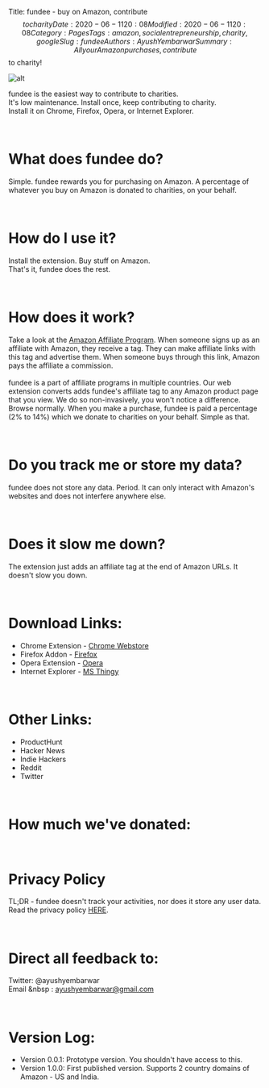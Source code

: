 Title: fundee - buy on Amazon, contribute $$ to charity
Date: 2020-06-11 20:08
Modified: 2020-06-11 20:08
Category: Pages
Tags: amazon, social entrepreneurship, charity, google
Slug: fundee
Authors: Ayush Yembarwar
Summary: All your Amazon purchases, contribute $$ to charity!



<!-- PELICAN_BEGIN_SUMMARY -->
![alt]({filename}../images/fundee/full_logo.png)    

fundee is the easiest way to contribute to charities.  
It's low maintenance. Install once, keep contributing to charity.  
Install it on Chrome, Firefox, Opera, or Internet Explorer.  

<br>  

<!-- PELICAN_END_SUMMARY -->

# What does fundee do?  

Simple. fundee rewards you for purchasing on Amazon. A percentage of whatever you buy on Amazon is donated to charities, on your behalf.     

<br>  

# How do I use it?  

Install the extension. Buy stuff on Amazon.    
That's it, fundee does the rest.  

<br>  

# How does it work?  

Take a look at the [Amazon Affiliate Program](https://blog.hubspot.com/sales/amazon-affiliate). When someone signs up as an affiliate with Amazon, they receive a tag. They can make affiliate links with this tag and advertise them. When someone buys through this link, Amazon pays the affiliate a commission.   
<br>
fundee is a part of affiliate programs in multiple countries. Our web extension converts adds fundee's affiliate tag to any Amazon product page that you view. We do so non-invasively, you won't notice a difference. Browse normally. When you make a purchase, fundee is paid a percentage (2% to 14%) which we donate to charities on your behalf. Simple as that.  

<br>  

# Do you track me or store my data?  

fundee does not store any data. Period. It can only interact with Amazon's websites and does not interfere anywhere else.   

<br>  

# Does it slow me down?

The extension just adds an affiliate tag at the end of Amazon URLs. It doesn't slow you down.  

<br>  

# Download Links:

- Chrome Extension - [Chrome Webstore]()
- Firefox Addon - [Firefox]()
- Opera Extension - [Opera]()
- Internet Explorer - [MS Thingy]()

<br>  

# Other Links:

- ProductHunt
- Hacker News
- Indie Hackers
- Reddit
- Twitter

<br>  

# How much we've donated: 


<br>  

# Privacy Policy

TL;DR - fundee doesn't track your activities, nor does it store any user data.  
Read the privacy policy [HERE]().  

<br>  





# Direct all feedback to:  

Twitter: @ayushyembarwar   
Email &nbsp : ayushyembarwar@gmail.com

<br>  

# Version Log:

- Version 0.0.1: Prototype version. You shouldn't have access to this.    
- Version 1.0.0: First published version. Supports 2 country domains of Amazon - US and India. 

<br>  
